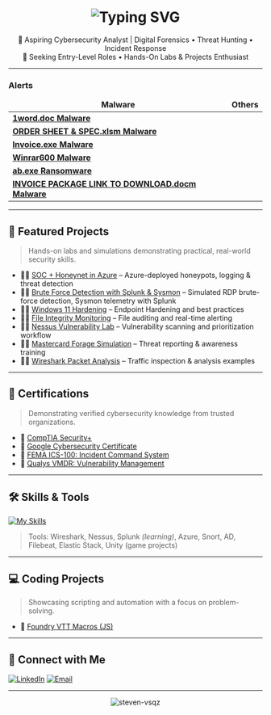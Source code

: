 <h1 align="center">
  <img src="https://readme-typing-svg.herokuapp.com/?font=Righteous&size=35&center=true&vCenter=true&width=500&height=70&duration=3500&lines=Hi+There!+👋;+I'm+Steven+Vasquez!" alt="Typing SVG" />
</h1>

<p align="center">
  🚀 Aspiring Cybersecurity Analyst | Digital Forensics • Threat Hunting • Incident Response  
  <br>
  🎯 Seeking Entry-Level Roles • Hands-On Labs & Projects Enthusiast
</p>

---

<h3>Alerts</h3>
<table>
  <thead align="center">
    <tr border: none;>
      <td><b>Malware</b></td>
      <td><b>Others</b></td>
     </tr>
  </thead>
  <tbody>
    <tr>
      <td><a href="https://github.com/Steven-Vsqz/Emotet_Malware_Detected"><b>1word.doc Malware</b></a></td>
    </tr>
	  <tr>
      <td><a href="https://github.com/Steven-Vsqz/Suspicious_Xls_Malware"><b>ORDER SHEET & SPEC.xlsm Malware</b></a></td>
    </tr>
    <tr>
      <td><a href="https://github.com/Steven-Vsqz/Malware_Detected-Invoice.exe-"><b>Invoice.exe Malware</b></a></td>
    </tr>
    <tr>
      <td><a href="https://github.com/Steven-Vsqz/Malware_Detected_winrar600"><b>Winrar600 Malware</b></a></td>
    </tr>
    <tr>
      <td><a href="https://github.com/Steven-Vsqz/Ransomware_Detected"><b>ab.exe Ransomware</b></a></td>
    </tr>
    <tr>
      <td><a href="https://github.com/Steven-Vsqz/-Malicious_File_Script_Download"><b>INVOICE PACKAGE LINK TO DOWNLOAD.docm Malware</b></a></td>
    </tr>
  
  </tbody>
</table>


---

## 📂 Featured Projects

> Hands-on labs and simulations demonstrating practical, real-world security skills.

- 👨‍💻 [SOC + Honeynet in Azure](https://github.com/Steven-Vsqz/HoneypotHomeLab) – Azure-deployed honeypots, logging & threat detection
- 🧑‍💻 [Brute Force Detection with Splunk & Sysmon](https://github.com/Steven-Vsqz/Brute-Force-Detection-Lab) – Simulated RDP brute-force detection, Sysmon telemetry with Splunk
- 🧑‍💻 [Windows 11 Hardening](https://github.com/Steven-Vsqz/Windows-11-Hardening-Project/tree/main) – Endpoint Hardening and best practices 
- 👨‍💻 [File Integrity Monitoring](https://github.com/Steven-Vsqz/File-Integrity-Monitoring-Lab/tree/main) – File auditing and real-time alerting
- 👨‍💻 [Nessus Vulnerability Lab](https://github.com/Steven-Vsqz/Nessus-Vulnerability-Project) – Vulnerability scanning and prioritization workflow
- 👨‍💻 [Mastercard Forage Simulation](https://github.com/Steven-Vsqz/Forage-Mastercard-Cybersecurity/tree/main) – Threat reporting & awareness training
- 👨‍💻 [Wireshark Packet Analysis](https://github.com/Steven-Vsqz/Wireshark_Projects/tree/main) – Traffic inspection & analysis examples

---

## 🏅 Certifications

> Demonstrating verified cybersecurity knowledge from trusted organizations.

- 📜 [CompTIA Security+](https://github.com/Steven-Vsqz/CompTIA-Security-/tree/main)
- 📜 [Google Cybersecurity Certificate](https://github.com/Steven-Vsqz/GoogleCybersecrityCertificate)
- 📜 [FEMA ICS-100: Incident Command System](https://github.com/Steven-Vsqz/ICS-100_Cert/tree/main)
- 📜 [Qualys VMDR: Vulnerability Management](https://github.com/Steven-Vsqz/QualysVMDRCertificate/tree/main)

---

## 🛠️ Skills & Tools

[![My Skills](https://skillicons.dev/icons?i=cs,css,html,js,kali,linux,powershell,py,windows)](https://skillicons.dev)

> Tools: Wireshark, Nessus, Splunk *(learning)*, Azure, Snort, AD, Filebeat, Elastic Stack, Unity (game projects)

---

## 💻 Coding Projects

> Showcasing scripting and automation with a focus on problem-solving.

- 🔧 [Foundry VTT Macros (JS)](https://github.com/Steven-Vsqz/Foundry_VTT_Macro_Scripts)

---

## 🤝 Connect with Me

[![LinkedIn](https://img.shields.io/badge/LinkedIn-blue?style=for-the-badge&logo=linkedin&logoColor=white)](www.linkedin.com/in/steven-vsqz)
[![Email](https://img.shields.io/badge/Email-Send_Message-red?style=for-the-badge&logo=gmail&logoColor=white)](mailto:sv71291@gmail.com)

---

<p align="center">
  <img src="https://komarev.com/ghpvc/?username=steven-vsqz&label=Profile%20views&color=0e75b6&style=flat" alt="steven-vsqz" />
</p>
